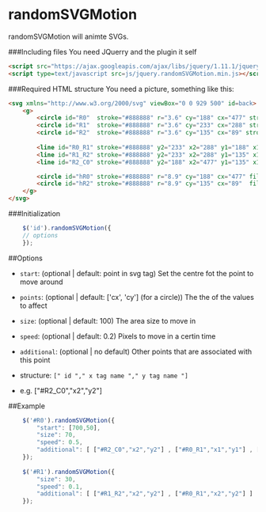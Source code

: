 randomSVGMotion
=====================
 
randomSVGMotion will animte SVGs.

###Including files
You need JQuerry and the plugin it self
```html
<script src="https://ajax.googleapis.com/ajax/libs/jquery/1.11.1/jquery.min.js"></script>
<script type=text/javascript src=js/jquery.randomSVGMotion.min.js></script>
```

###Required HTML structure
You need a picture, something like this:

```html
<svg xmlns="http://www.w3.org/2000/svg" viewBox="0 0 929 500" id=back>
	<g>
		<circle id="R0"  stroke="#888888" r="3.6" cy="188" cx="477" stroke-width="5" fill="#7f7f7f"/>
		<circle id="R1"  stroke="#888888" r="3.6" cy="233" cx="288" stroke-width="5" fill="#7f7f7f"/>
		<circle id="R2"  stroke="#888888" r="3.6" cy="135" cx="89" stroke-width="5"  fill="#7f7f7f"/>
	  
		<line id="R0_R1" stroke="#888888" y2="233" x2="288" y1="188" x1="477"  />
		<line id="R1_R2" stroke="#888888" y2="233" x2="288" y1="135" x1="89" />
		<line id="R2_C0" stroke="#888888" y2="188" x2="477" y1="135" x1="89" />

		<circle id="hR0" stroke="#888888" r="8.9" cy="188" cx="477" fill="#7f7f7f" fill-opacity="0"/>
		<circle id="hR2" stroke="#888888" r="8.9" cy="135" cx="89"  fill="#7f7f7f" fill-opacity="0"/>
	</g>
</svg>
```


###Initialization

```javascript
	$('id').randomSVGMotion({
    // options
	});
```


##Options
- `start`: (optional | default: point in svg tag) Set the centre fot the point to move around

- `points`: (optional | default:  ['cx', 'cy'] (for a circle)) The the of the values to affect

- `size`: (optional | default: 100) The area size to move in

- `speed`: (optional | default: 0.2) Pixels to move in a certin time

- `additional`: (optional | no default) Other points that are associated with this point

 - structure: `[" id "," x tag name "," y tag name "]`
 - e.g. ["#R2_C0","x2","y2"]


##Example
```javascript
	$('#R0').randomSVGMotion({
		"start": [700,50],
		"size": 70,
		"speed": 0.5,
		"additional": [ ["#R2_C0","x2","y2"] , ["#R0_R1","x1","y1"] , ["#hR0","cx","cy"] ]
	});
	
	$('#R1').randomSVGMotion({
		"size": 30,
		"speed": 0.1,
		"additional": [ ["#R1_R2","x2","y2"] , ["#R0_R1","x2","y2"] ]
	});
```
